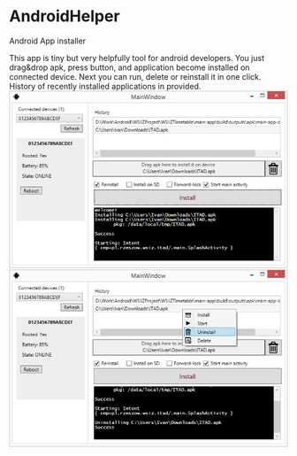 AndroidHelper
=============

Android App installer

This app is tiny but very helpfully tool for android developers.
You just drag&drop apk, press button, and application become installed on connected device. Next you can run, delete or reinstall it in one click. History of recently installed applications in provided.
![Screenshot](/Images/1.png)
![Screenshot](/Images/2.png)